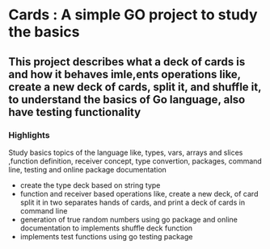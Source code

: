 # Cards : A simple GO project to study the basics

## This project describes what a deck of cards is and how it behaves imle,ents operations like, create a new deck of cards, split it, and shuffle it, to understand the basics of Go language, also have testing functionality

### Highlights

Study basics topics of the language like, types, vars, arrays and slices ,function definition, receiver concept, type convertion, packages, command line, testing and online package documentation

- create the type deck based on string type
- function and receiver based operations like, create a new deck, of card split it in two separates hands of cards, and print a deck of cards in command line
- generation of true random numbers using go package and online documentation to implements shuffle deck function
- implements test functions using go testing package
